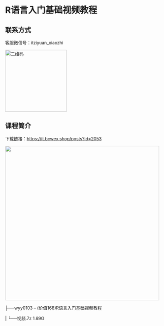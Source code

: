 # R语言入门基础视频教程

## 联系方式

客服微信号：itziyuan_xiaozhi

<img src="https://ziyuanyun.oss-cn-guangzhou.aliyuncs.com/common/20240614073449/666b82192834a.jpg" width="200" height="200" alt="二维码">

## 课程简介

下载链接：https://it.bcwex.shop/posts?id=2053

<img src="https://ziyuanyun.oss-cn-guangzhou.aliyuncs.com/yun/20240515183637/66449035ce254.jpg" width="500" alt="">

  ├──wyy0103 &#8211; (价值168)R语言入门基础视频教程

 | └──视频.7z 1.69G

  